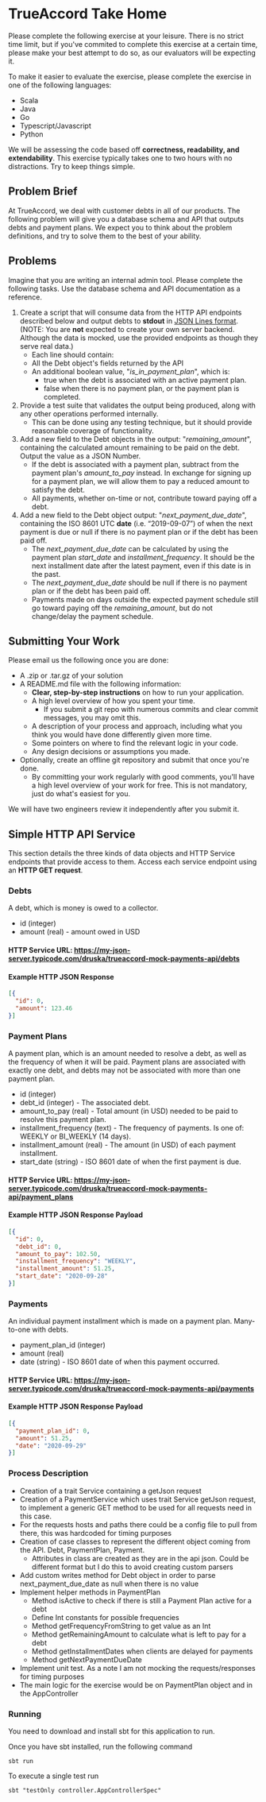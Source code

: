 # TrueAccord Take Home

Please complete the following exercise at your leisure. There is no strict time limit, but if you've commited to complete this exercise at a certain time, please make your best attempt to do so, as our evaluators will be expecting it. 

To make it easier to evaluate the exercise, please complete the exercise in one of the following languages:

- Scala
- Java
- Go
- Typescript/Javascript
- Python

We will be assessing the code based off **correctness, readability, and extendability**. This exercise typically takes one to two hours with no distractions. Try to keep things simple.

## Problem Brief

At TrueAccord, we deal with customer debts in all of our products. The following problem will give you a database schema and API that outputs debts and payment plans. We expect you to think about the problem definitions, and try to solve them to the best of your ability.

## Problems

Imagine that you are writing an internal admin tool. Please complete the following tasks. Use the database schema and API documentation as a reference.

1.  Create a script that will consume data from the HTTP API endpoints described below and output debts to **stdout** in [JSON Lines format](https://jsonlines.org/). (NOTE: You are **not** expected to create your own server backend. Although the data is mocked, use the provided endpoints as though they serve real data.)
    - Each line should contain:
    - All the Debt object's fields returned by the API
    - An additional boolean value, "*is_in_payment_plan*", which is: 
      - true when the debt is associated with an active payment plan. 
      - false when there is no payment plan, or the payment plan is completed.
2. Provide a test suite that validates the output being produced, along with any other operations performed internally.
    - This can be done using any testing technique, but it should provide reasonable coverage of functionality.
3. Add a new field to the Debt objects in the output: "*remaining_amount*", containing the calculated amount remaining to be paid on the debt. Output the value as a JSON Number.
    - If the debt is associated with a payment plan, subtract from the payment plan's *amount_to_pay* instead. In exchange for signing up for a payment plan, we will allow them to pay a reduced amount to satisfy the debt.
    - All payments, whether on-time or not, contribute toward paying off a debt. 
4. Add a new field to the Debt object output: "*next_payment_due_date*", containing the ISO 8601 UTC **date** (i.e. “2019-09-07”) of when the next payment is due or null if there is no payment plan or if the debt has been paid off.
    - The *next_payment_due_date* can be calculated by using the payment plan *start_date* and *installment_frequency*. It should be the next installment date after the latest payment, even if this date is in the past.
    - The *next_payment_due_date* should be null if there is no payment plan or if the debt has been paid off.
    - Payments made on days outside the expected payment schedule still go toward paying off the *remaining_amount*, but do not change/delay the payment schedule.
## Submitting Your Work

Please email us the following once you are done:

- A .zip or .tar.gz of your solution
- A README.md file with the following information:
  - **Clear, step-by-step instructions** on how to run your application.
  - A high level overview of how you spent your time.
    - If you submit a git repo with numerous commits and clear commit messages, you may omit this.
  - A description of your process and approach, including what you think you would have done differently given more time.
  - Some pointers on where to find the relevant logic in your code. 
  - Any design decisions or assumptions you made. 
- Optionally, create an offline git repository and submit that once you're done.
    - By committing your work regularly with good comments, you'll have a high level overview of your work for free. This is not mandatory, just do what's easiest for you.

We will have two engineers review it independently after you submit it. 

## Simple HTTP API Service

This section details the three kinds of data objects and HTTP Service endpoints that provide access to them. Access each service endpoint using an **HTTP GET request**.

### Debts

A debt, which is money is owed to a collector.

* id (integer)
* amount (real) - amount owed in USD

#### HTTP Service URL: https://my-json-server.typicode.com/druska/trueaccord-mock-payments-api/debts

#### Example HTTP JSON Response

```json
[{
  "id": 0,
  "amount": 123.46
}]
```

### Payment Plans

A payment plan, which is an amount needed to resolve a debt, as well as the frequency of when it will be paid. Payment plans are associated with exactly one debt, and debts may not be associated with more than one payment plan.


* id (integer)
* debt_id (integer) - The associated debt.
* amount_to_pay (real) - Total amount (in USD) needed to be paid to resolve this payment plan. 
* installment_frequency (text) - The frequency of payments. Is one of: WEEKLY or BI_WEEKLY (14 days).
* installment_amount (real) - The amount (in USD) of each payment installment.
* start_date (string) - ISO 8601 date of when the first payment is due.

#### HTTP Service URL: https://my-json-server.typicode.com/druska/trueaccord-mock-payments-api/payment_plans

#### Example HTTP JSON Response Payload

```json
[{
  "id": 0,
  "debt_id": 0,
  "amount_to_pay": 102.50,
  "installment_frequency": "WEEKLY", 
  "installment_amount": 51.25,
  "start_date": "2020-09-28"
}]
```

### Payments

An individual payment installment which is made on a payment plan. Many-to-one with debts.

* payment_plan_id (integer)
* amount (real)
* date (string) - ISO 8601 date of when this payment occurred.

#### HTTP Service URL: https://my-json-server.typicode.com/druska/trueaccord-mock-payments-api/payments

#### Example HTTP JSON Response Payload

```json
[{
  "payment_plan_id": 0,
  "amount": 51.25,
  "date": "2020-09-29"
}]
```

### Process Description
 * Creation of a trait Service containing a getJson request
 * Creation of a PaymentService which uses trait Service getJson request, to implement a generic GET method to be used for all requests need in this case.
 * For the requests hosts and paths there could be a config file to pull from there, this was hardcoded for timing purposes
 * Creation of case classes to represent the different object coming from the API. Debt, PaymentPlan, Payment.
     - Attributes in class are created as they are in the api json. Could be different format but I do this to avoid creating custom parsers
 * Add custom writes method for Debt object in order to parse next_payment_due_date as null when there is no value
 * Implement helper methods in PaymentPlan
     - Method isActive to check if there is still a Payment Plan active for a debt
     - Define Int constants for possible frequencies
     - Method getFrequencyFromString to get value as an Int
     - Method getRemainingAmount to calculate what is left to pay for a debt
     - Method getInstallmentDates when clients are delayed for payments
     - Method getNextPaymentDueDate
 * Implement unit test. As a note I am not mocking the requests/responses for timing purposes
 * The main logic for the exercise would be on PaymentPlan object and in the AppController 

### Running

You need to download and install sbt for this application to run.

Once you have sbt installed, run the following command

```
sbt run
```

To execute a single test run
```
sbt "testOnly controller.AppControllerSpec"
```
